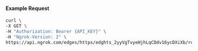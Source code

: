 <!-- Code generated for API Clients. DO NOT EDIT. -->

#### Example Request

```bash
curl \
-X GET \
-H "Authorization: Bearer {API_KEY}" \
-H "Ngrok-Version: 2" \
https://api.ngrok.com/edges/https/edghts_2yyVgTvyeHjhLqCDdv16ycDXiXb/routes/edghtsrt_2yyVgSvqio2zWwfBIevaUYqZnf8/request_headers
```
